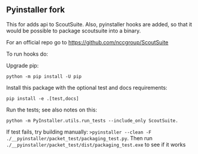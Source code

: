 ## Pyinstaller fork

This for adds api to ScoutSuite. Also, pyinstaller hooks are added,
so that it would be possible to package scoutsuite into a binary.

For an official repo go to https://github.com/nccgroup/ScoutSuite

To run hooks do:

Upgrade pip: 

`python -m pip install -U pip`

Install this package with the optional test and docs requirements:

`pip install -e .[test,docs]`

Run the tests; see also notes on this:

`python -m PyInstaller.utils.run_tests --include_only ScoutSuite.`

If test fails, try building manually: `>pyinstaller --clean -F ./__pyinstaller/packet_test/packaging_test.py`.
Then run `./__pyinstaller/packet_test/dist/packaging_test.exe` to see if it works
